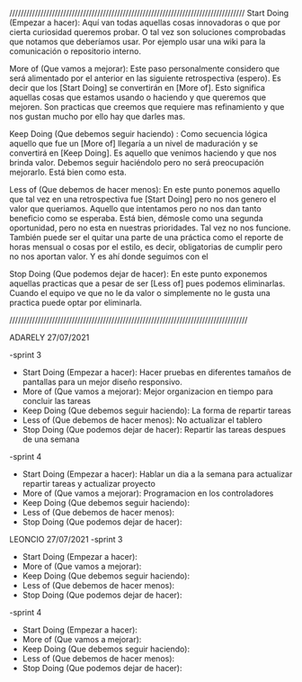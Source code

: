 ///////////////////////////////////////////////////////////////////////////////////
Start Doing (Empezar a hacer): Aquí van todas aquellas cosas innovadoras o que por cierta curiosidad queremos probar. O tal vez son soluciones comprobadas que notamos que deberíamos usar. Por ejemplo usar una wiki para la comunicación o repositorio interno.

More of (Que vamos a mejorar): Este paso personalmente considero que será alimentado por el anterior en las siguiente retrospectiva (espero). Es decir que los [Start Doing] se convertirán en [More of]. Esto significa aquellas cosas que estamos usando o haciendo y que queremos que mejoren. Son practicas que creemos que requiere mas refinamiento y que nos gustan mucho por ello hay que darles mas.

Keep Doing (Que debemos seguir haciendo) : Como secuencia lógica aquello que fue un [More of] llegaría a un nivel de maduración y se convertirá en [Keep Doing]. Es aquello que venimos haciendo y que nos brinda valor. Debemos seguir haciéndolo pero no será preocupación mejorarlo. Está bien como esta.

Less of (Que debemos de hacer menos): En este punto ponemos aquello que tal vez en una retrospectiva fue [Start Doing] pero no nos genero el valor que queriamos. Aquello que intentamos pero no nos dan tanto beneficio como se esperaba. Está bien, démosle como una segunda oportunidad, pero no esta en nuestras prioridades. Tal vez no nos funcione. También puede ser el quitar una parte de una práctica como el reporte de horas mensual o cosas por el estilo, es decir, obligatorias de cumplir pero no nos aportan valor. Y es ahí donde seguimos con el

Stop Doing (Que podemos dejar de hacer): En este punto exponemos aquellas practicas que a pesar de ser [Less of] pues podemos eliminarlas. Cuando el equipo ve que no le da valor o simplemente no le gusta una practica puede optar por eliminarla.

////////////////////////////////////////////////////////////////////////////////////


ADARELY 
27/07/2021 

-sprint 3 
* Start Doing (Empezar a hacer): Hacer pruebas en diferentes tamaños de pantallas para un mejor diseño responsivo.
* More of (Que vamos a mejorar): Mejor organizacion en tiempo para concluir las tareas
* Keep Doing (Que debemos seguir haciendo): La forma de repartir tareas
* Less of (Que debemos de hacer menos): No actualizar el tablero
* Stop Doing (Que podemos dejar de hacer): Repartir las tareas despues de una semana

-sprint 4 
* Start Doing (Empezar a hacer): Hablar un dia a la semana para actualizar repartir tareas y actualizar proyecto
* More of (Que vamos a mejorar): Programacion en los controladores
* Keep Doing (Que debemos seguir haciendo): 
* Less of (Que debemos de hacer menos):
* Stop Doing (Que podemos dejar de hacer):

LEONCIO 
27/07/2021 
-sprint 3 
* Start Doing (Empezar a hacer):
* More of (Que vamos a mejorar):
* Keep Doing (Que debemos seguir haciendo):
* Less of (Que debemos de hacer menos):
* Stop Doing (Que podemos dejar de hacer):

-sprint 4 
* Start Doing (Empezar a hacer):
* More of (Que vamos a mejorar):
* Keep Doing (Que debemos seguir haciendo):
* Less of (Que debemos de hacer menos):
* Stop Doing (Que podemos dejar de hacer):


